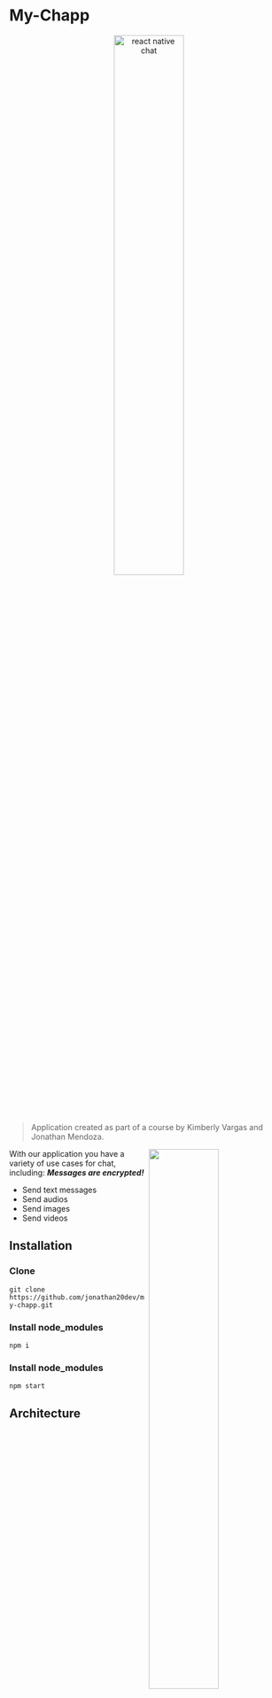 # My-Chapp 

<p align="center">
  <a href="https://getstream.io/chat/react-chat/tutorial/"><img src="https://user-images.githubusercontent.com/84600029/193167714-767eb536-8d04-4c8b-83bf-e629dd51979f.png" alt="react native chat" width="50%" /></a>
</p>

> Application created as part of a course 
> by Kimberly Vargas and Jonathan Mendoza.


<img align="right" src="https://getstream.imgix.net/images/chat/chattutorialart@3x.png?auto=format,enhance" width="50%" />



With our application you have a variety of use cases for chat, including:
***Messages are encrypted!***
- Send text messages
- Send audios
- Send images
- Send videos

## Installation

### Clone

`git clone https://github.com/jonathan20dev/my-chapp.git`

### Install node_modules

`npm i`

### Install node_modules

`npm start`

## Architecture

<p align="center">
  <a href="https://user-images.githubusercontent.com/84600029/193169216-53e3c01c-0f87-4d79-b720-6303b4b52001.png"><img src="https://user-images.githubusercontent.com/84600029/193169216-53e3c01c-0f87-4d79-b720-6303b4b52001.png" alt="react native chat" width="50%" />
  </a>
</p>

## Authors
| <img src="https://media-exp1.licdn.com/dms/image/C5603AQFIcEFL-NSfqA/profile-displayphoto-shrink_800_800/0/1627255607401?e=1669852800&v=beta&t=voVrrkA8xxrczDIkoYV21BwMfLU3z4yRKtKf17SBVZs" alt="react native chat" width="200px" />  | <img src="https://media-exp1.licdn.com/dms/image/D4E35AQFSR6tlHszb7A/profile-framedphoto-shrink_200_200/0/1663436772487?e=1665108000&v=beta&t=zEFR8hum6XrX9JLPPXNgfGYesY49fqk9B4YXUspcyQc" alt="react native chat" width="200px" />  |
| :------------: | :------------: |
|  *Kimberly Vargas* | *Jonathan Mendoza*  |



**Quick Links**

- [React JS](https://reactjs.org/)
- [Mui](https://mui.com/material-ui/getting-started/overview/)
- [Firebase](https://firebase.google.com/)
- [Moment](https://momentjs.com/)
- [Crypto JS](https://github.com/brix/crypto-js)
